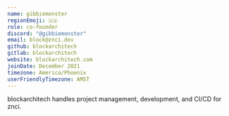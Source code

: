 ```yaml
---
name: gibbiemonster
regionEmoji: 🇺🇸
role: co-founder
discord: "@gibbiemonster"
email: block@znci.dev
github: blockarchitech
gitlab: blockarchitech
website: blockarchitech.com
joinDate: December 2021
timezone: America/Phoenix
userFriendlyTimezone: AMST
---
```


blockarchitech handles project management, development, and CI/CD for znci.
